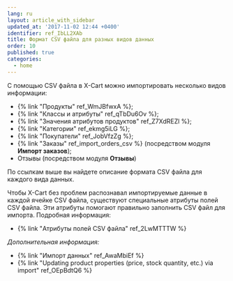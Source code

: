 ```yaml
---
lang: ru
layout: article_with_sidebar
updated_at: '2017-11-02 12:44 +0400'
identifier: ref_IbLL2XAb
title: Формат CSV файла для разных видов данных
order: 10
published: true
categories:
  - home
---
```

С помощью CSV файла в X-Cart можно импортировать несколько видов информации:

*   {% link "Продукты" ref_WmJBfwxA %};
*   {% link "Классы и атрибуты" ref_qTbDu6Ov %};
*   {% link "Значения атрибутов продуктов" ref_Z7XdREZl %};
*   {% link "Категории" ref_ekmg5iLG %};
*   {% link "Покупатели" ref_JobVfzZg %};
*   {% link "Заказы" ref_import_orders_csv %} (посредством модуля **Импорт заказов**);
*   Отзывы (посредством модуля **Отзывы**)

По ссылкам выше вы найдете описание формата CSV файла для каждого вида данных.  

Чтобы X-Cart без проблем распознавал импортируемые данные в каждой ячейке CSV файла, существуют специальные атрибуты полей CSV файла. Эти атрибуты помогают правильно заполнить CSV файл для импорта. Подробная информация:

*   {% link "Атрибуты полей CSV файла" ref_2LwMTTTW %}

_Дополнительная информация:_

*   {% link "Импорт данных" ref_AwaMbiEf %}
*   {% link "Updating product properties (price, stock quantity, etc.) via import" ref_OEpBdtQ6 %}
